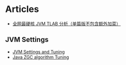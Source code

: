 # Articles

- [全网最硬核 JVM TLAB 分析（单篇版不包含额外加菜）](https://cloud.tencent.com/developer/article/1811512)

## JVM Settings

- [JVM Settings and Tuning](https://docs.gigaspaces.com/latest/production/production-jvm-tuning.html#:~:text=MaxDirectMemorySize,nio%20package%2C%20such%20as%20ByteBuffer.)
- [Java ZGC algorithm Tuning](https://blog.gceasy.io/java-zgc-algorithm-tuning/)